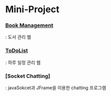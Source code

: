 # Mini-Project

### [Book Management](https://github.com/otso-dev/Mini-Project/tree/main/Book)
: 도서 관리 웹

### [ToDoList](https://github.com/otso-dev/Mini-Project/tree/main/React_Todo_List)
: 하루 일정 관리 웹

### [Socket Chatting]
: javaSokcet과 JFrame을 이용한 chatting 프로그램

